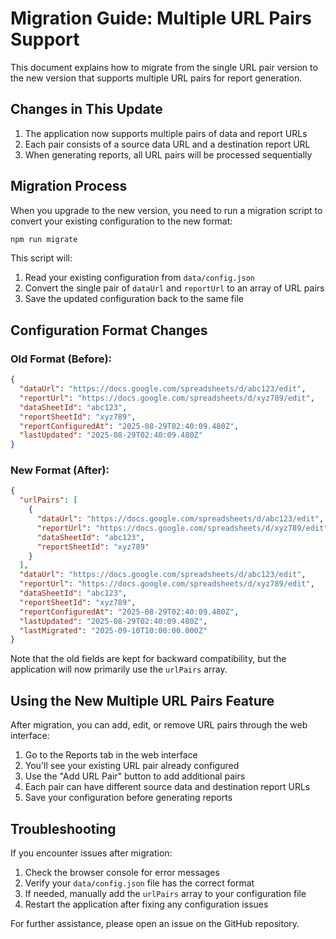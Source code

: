 # Migration Guide: Multiple URL Pairs Support

This document explains how to migrate from the single URL pair version to the new version that supports multiple URL pairs for report generation.

## Changes in This Update

1. The application now supports multiple pairs of data and report URLs
2. Each pair consists of a source data URL and a destination report URL
3. When generating reports, all URL pairs will be processed sequentially

## Migration Process

When you upgrade to the new version, you need to run a migration script to convert your existing configuration to the new format:

```bash
npm run migrate
```

This script will:
1. Read your existing configuration from `data/config.json`
2. Convert the single pair of `dataUrl` and `reportUrl` to an array of URL pairs
3. Save the updated configuration back to the same file

## Configuration Format Changes

### Old Format (Before):
```json
{
  "dataUrl": "https://docs.google.com/spreadsheets/d/abc123/edit",
  "reportUrl": "https://docs.google.com/spreadsheets/d/xyz789/edit",
  "dataSheetId": "abc123",
  "reportSheetId": "xyz789",
  "reportConfiguredAt": "2025-08-29T02:40:09.480Z",
  "lastUpdated": "2025-08-29T02:40:09.480Z"
}
```

### New Format (After):
```json
{
  "urlPairs": [
    {
      "dataUrl": "https://docs.google.com/spreadsheets/d/abc123/edit",
      "reportUrl": "https://docs.google.com/spreadsheets/d/xyz789/edit",
      "dataSheetId": "abc123",
      "reportSheetId": "xyz789"
    }
  ],
  "dataUrl": "https://docs.google.com/spreadsheets/d/abc123/edit",
  "reportUrl": "https://docs.google.com/spreadsheets/d/xyz789/edit",
  "dataSheetId": "abc123",
  "reportSheetId": "xyz789",
  "reportConfiguredAt": "2025-08-29T02:40:09.480Z",
  "lastUpdated": "2025-08-29T02:40:09.480Z",
  "lastMigrated": "2025-09-10T10:00:00.000Z"
}
```

Note that the old fields are kept for backward compatibility, but the application will now primarily use the `urlPairs` array.

## Using the New Multiple URL Pairs Feature

After migration, you can add, edit, or remove URL pairs through the web interface:

1. Go to the Reports tab in the web interface
2. You'll see your existing URL pair already configured
3. Use the "Add URL Pair" button to add additional pairs
4. Each pair can have different source data and destination report URLs
5. Save your configuration before generating reports

## Troubleshooting

If you encounter issues after migration:

1. Check the browser console for error messages
2. Verify your `data/config.json` file has the correct format
3. If needed, manually add the `urlPairs` array to your configuration file
4. Restart the application after fixing any configuration issues

For further assistance, please open an issue on the GitHub repository.
